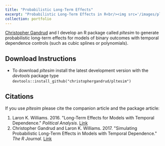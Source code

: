 ```yaml
---
title: "Probabilistic Long-Term Effects"
excerpt: "Probabilistic Long-Term Effects in R<br/><img src='/images/pltesim.jpeg'>"
collection: portfolio
---
```


[Christopher Gandrud](https://christophergandrud.blogspot.com/p/biocontact.html) and I develop an R package called *pltesim* to generate probabilistic long-term effects for models of binary outcomes with temporal dependence controls (such as cubic splines or polynomials).

## Download Instructions
* To download *pltesim* install the latest development version with the *devtools* package type `devtools::install_github("christophergandrud/pltesim")`

## Citations
If you use *pltesim* please cite the companion article and the package article:
1. Laron K. Williams. 2016. "Long-Term Effects for Models with Temporal Dependence." *Political Analysis*. [Link](https://doi.org/10.1093/pan/mpw009)
2. Christopher Gandrud and Laron K. Williams. 2017. "Simulating Probabilistic Long-Term Effects in Models with Temporal Dependence." *The R Journal*. [Link](https://doi.org/10.32614/RJ-2017-059)
